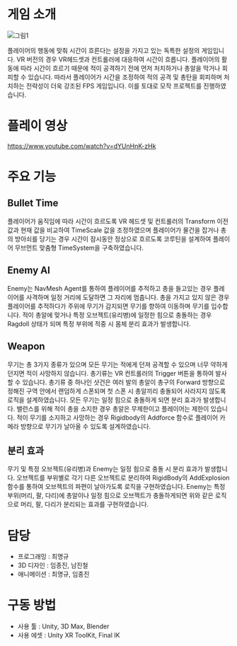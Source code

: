 # 게임 소개
  ![그림1](https://github.com/choi-m-09/SUPERHOT/assets/80871047/4497254e-ca70-4777-8282-4801066262e3)

플레이어의 행동에 맞춰 시간이 흐른다는 설정을 가지고 있는 독특한 설정의 게임입니다. VR 버전의 경우 VR헤드셋과 컨트롤러에 대응하여 시간이 흐릅니다. 플레이어의 활동에 따라 시간이 흐르기 때문에 적이 공격하기 전에 먼저 처치하거나 총알을 막거나 회피할 수 있습니다. 따라서 플레이어가 시간을 조정하여 적의 공격 및 총탄을 회피하며 처치하는 전략성이 더욱 강조된 FPS 게임입니다. 이를 토대로 모작 프로젝트를 진행하였습니다.
# 플레이 영상
https://www.youtube.com/watch?v=dYUnHnK-zHk
# 주요 기능
## Bullet Time
플레이어가 움직임에 따라 시간이 흐르도록 VR 헤드셋 및 컨트롤러의 Transform 이전 값과 현재 값을 비교하여 TimeScale 값을 조정하였으며 플레이어가 물건을 잡거나 총의 방아쇠를 당기는 경우 시간이 잠시동안 정상으로 흐르도록 코루틴을 설계하여 플레이어 무브먼트 맞춤형 TimeSystem을 구축하였습니다.

## Enemy AI
Enemy는 NavMesh Agent를 통하여 플레이어를 추적하고 총을 들고있는 경우 플레이어를 사격하며 일정 거리에 도달하면 그 자리에 멈춥니다. 총을 가지고 있지 않은 경우 플레이어를 추적하다가 주위에 무기가 감지되면 무기를 향하여 이동하며 무기를 입수합니다. 적이 총알에 맞거나 특정 오브젝트(유리병)에 일정한 힘으로 충돌하는 경우 Ragdoll 상태가 되며 특정 부위에 적중 시 몸체 분리 효과가 발생합니다.

## Weapon
무기는 총 3가지 종류가 있으며 모든 무기는 적에게 던져 공격할 수 있으며 너무 약하게 던지면 적이 사망하지 않습니다. 총기류는 VR 컨트롤러의 Trigger 버튼을 통하여 발사할 수 있습니다. 총기류 중 하나인 샷건은 여러 발의 총알이 총구의 Forward 방향으로 정해진 구역 안에서 랜덤하게 스폰되며 첫 스폰 시 총알끼리 충돌되어 사라지지 않도록 로직을 설계하였습니다. 모든 무기는 일정 힘으로 충돌하게 되면 분리 효과가 발생합니다. 밸런스를 위해 적이 총을 소지한 경우 총알은 무제한이고 플레이어는 제한이 있습니다. 적이 무기를 소지하고 사망하는 경우 Rigidbody의 Addforce 함수로 플레이어 카메라 방향으로 무기가 날아올 수 있도록 설계하였습니다.

## 분리 효과
무기 및 특정 오브젝트(유리병)과 Enemy는 일정 힘으로 충돌 시 분리 효과가 발생합니다. 오브젝트를 부위별로 각기 다른 오브젝트로 분리하여 RigidBody의 AddExplosion 함수를 통하여 오브젝트의 파편이 날아가도록 로직을 구현하였습니다. Enemy는 특정 부위(머리, 팔, 다리)에 총알이나 일정 힘으로 오브젝트가 충돌하게되면 위와 같은 로직으로 머리, 팔, 다리가 분리되는 효과를 구현하였습니다.
# 담당
+ 프로그래밍 : 최명규
+ 3D 디자인 : 임종진, 남진철
+ 애니메이션 : 최명규, 임종진

# 구동 방법
+ 사용 툴 : Unity, 3D Max, Blender 
+ 사용 에셋 : Unity XR ToolKit, Final IK
